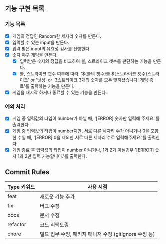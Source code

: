 ## 기능 구현 목록

### 기능 목록

- [x] 게임의 정답인 Random한 세자리 숫자를 만든다.
- [x] 입력할 수 있는 input을 만든다.
- [x] 입력 받은 input의 유효성 검사를 진행한다.
- [x] 숫자 야구 게임을 만든다.
  - [x] 입력받은 숫자와 정답을 비교하여 볼, 스트라이크 갯수를 판단하는 기능을 만든다.
  - [x] 볼, 스트라이크 갯수 여부에 따라, '${볼의 갯수}볼 ${스트라이크 갯수}스트라이크' or '낫싱' or '3스트라이크 3개의 숫자를 모두 맞히셨습니다! 게임 종료'를 출력하는 기능을 만든다.
- [x] 게임을 재시작 하거나 종료할 수 있는 기능을 만든다.

### 예외 처리

- [x] 게임 중 입력값의 타입이 number가 아닐 때, '[ERROR] 숫자만 입력해 주세요.'를 출력한다.
- [x] 게임 중 입력값의 타입이 number지만, 서로 다른 세자리 수가 아니거나 0을 포함한 수일 때, '[ERROR] 0을 제외한 서로 다른 세자리 수로 입력해주세요.'를 출력한다.
- [x] 게임 종료 후 입력값의 타입이 number 아니거나, 1과 2가 아닐경우 '[ERROR] 숫자 1과 2만 입력 가능합니다.'를 출력한다.

## Commit Rules

| Type 키워드 | 사용 시점                                              |
| ----------- | ------------------------------------------------------ |
| feat        | 새로운 기능 추가                                       |
| fix         | 버그 수정                                              |
| docs        | 문서 수정                                              |
| refactor    | 코드 리팩토링                                          |
| chore       | 빌드 업무 수정, 패키지 매니저 수정 (gitignore 수정 등) |
